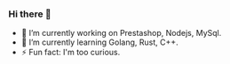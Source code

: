 ### Hi there 👋

- 🔭 I’m currently working on Prestashop, Nodejs, MySql.
- 🌱 I’m currently learning Golang, Rust, C++.
- ⚡ Fun fact: I'm too curious.
